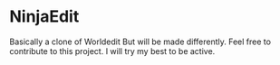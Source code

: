 # NinjaEdit
Basically a clone of Worldedit But will be made differently. Feel free to contribute to this project. I will try my best to be active.
